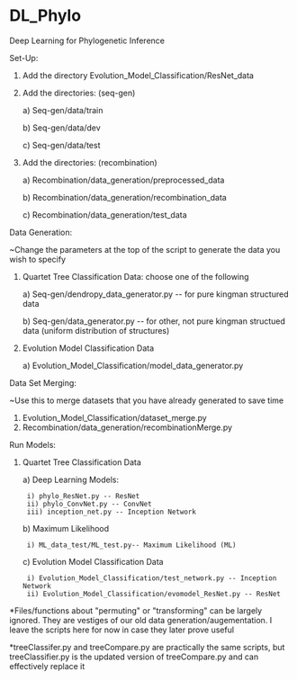 # DL_Phylo
Deep Learning for Phylogenetic Inference

Set-Up:
1. Add the directory Evolution_Model_Classification/ResNet_data
2. Add the directories: (seq-gen)

    a)  Seq-gen/data/train
    
    b) Seq-gen/data/dev
    
    c) Seq-gen/data/test
    
3. Add the directories: (recombination)

    a) Recombination/data_generation/preprocessed_data
    
    b) Recombination/data_generation/recombination_data
    
    c) Recombination/data_generation/test_data
    
Data Generation: 

~Change the parameters at the top of the script to generate the data you wish to specify

1. Quartet Tree Classification Data: choose one of the following

    a) Seq-gen/dendropy_data_generator.py -- for pure kingman structured data
    
    b) Seq-gen/data_generator.py -- for other, not pure kingman structued data (uniform distribution of structures)
    
2. Evolution Model Classification Data

    a) Evolution_Model_Classification/model_data_generator.py
    
Data Set Merging:

~Use this to merge datasets that you have already generated to save time
1. Evolution_Model_Classification/dataset_merge.py
2. Recombination/data_generation/recombinationMerge.py
    
Run Models:
1. Quartet Tree Classification Data

    a) Deep Learning Models:
    
        i) phylo_ResNet.py -- ResNet
        ii) phylo_ConvNet.py -- ConvNet
        iii) inception_net.py -- Inception Network
    b) Maximum Likelihood
    
        i) ML_data_test/ML_test.py-- Maximum Likelihood (ML)
        
    c) Evolution Model Classification Data
    
        i) Evolution_Model_Classification/test_network.py -- Inception Network
        ii) Evolution_Model_Classification/evomodel_ResNet.py -- ResNet
        
*Files/functions about "permuting" or "transforming" can be largely ignored. They are vestiges of our old data generation/augementation. I leave the scripts here for now in case they later prove useful

*treeClassifer.py and treeCompare.py are practically the same scripts, but treeClassifier.py is the updated version of treeCompare.py and can effectively replace it

    
    


